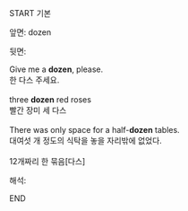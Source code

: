 START
기본

앞면:
dozen


뒷면:
<div>Give me a <b>dozen</b>, please. </div><div>한 다스 주세요.</div><div><br></div><div><div>three <strong>dozen</strong> red roses </div><div><div>빨간 장미 세 다스</div></div></div><div><br></div><div><div>There was only space for a half-<strong>dozen</strong> tables. </div><div><div>대여섯 개 정도의 식탁을 놓을 자리밖에 없었다.</div></div></div><div><br></div><div><span>12</span><span>개짜리 한 묶음[</span>다스]</div>


해석:
<!--ID: 1746614453783-->
END